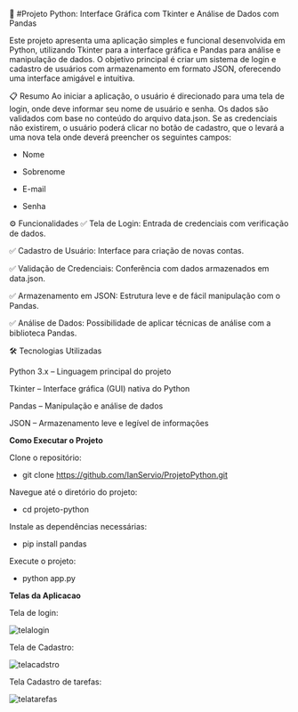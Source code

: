 🐍 #Projeto Python: Interface Gráfica com Tkinter e Análise de Dados com Pandas

Este projeto apresenta uma aplicação simples e funcional desenvolvida em Python, utilizando Tkinter para a interface gráfica e Pandas para análise e manipulação de dados. O objetivo principal é criar um sistema de login e cadastro de usuários com armazenamento em formato JSON, oferecendo uma interface amigável e intuitiva.


📋 Resumo
Ao iniciar a aplicação, o usuário é direcionado para uma tela de login, onde deve informar seu nome de usuário e senha. Os dados são validados com base no conteúdo do arquivo data.json.
Se as credenciais não existirem, o usuário poderá clicar no botão de cadastro, que o levará a uma nova tela onde deverá preencher os seguintes campos:

 - Nome

 - Sobrenome

 - E-mail

 - Senha

⚙️ Funcionalidades
✅ Tela de Login: Entrada de credenciais com verificação de dados.

✅ Cadastro de Usuário: Interface para criação de novas contas.

✅ Validação de Credenciais: Conferência com dados armazenados em data.json.

✅ Armazenamento em JSON: Estrutura leve e de fácil manipulação com o Pandas.

✅ Análise de Dados: Possibilidade de aplicar técnicas de análise com a biblioteca Pandas.



🛠 Tecnologias Utilizadas

Python 3.x – Linguagem principal do projeto

Tkinter – Interface gráfica (GUI) nativa do Python

Pandas – Manipulação e análise de dados

JSON – Armazenamento leve e legível de informações


**Como Executar o Projeto**

Clone o repositório:
 - git clone https://github.com/IanServio/ProjetoPython.git

Navegue até o diretório do projeto:
 - cd projeto-python

Instale as dependências necessárias:
 - pip install pandas

Execute o projeto:
 - python app.py


**Telas da Aplicacao**

Tela de login:

![telalogin](https://github.com/user-attachments/assets/c7d5a01d-7e63-4bb6-87a1-66c91e7e75ac)

Tela de Cadastro:

![telacadstro](https://github.com/user-attachments/assets/b54f6111-bef4-4e32-904a-a43785bc098f)

Tela Cadastro de tarefas:

![telatarefas](https://github.com/user-attachments/assets/ae319847-351d-417c-9412-f8fba64eb942)

